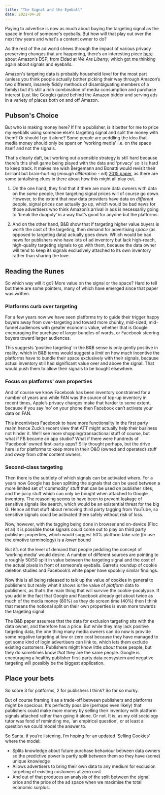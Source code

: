 ```yaml
---
title: "The Signal and the Eyeball"
date: 2021-04-18
---
```

Paying to advertise is now as much about buying the targeting signal as the space in front of someone's eyeballs. But how will that play out over the next few years and what's a content owner to do?

<!--more-->

As the rest of the ad world chews through the impact of various privacy preserving changes that are happening, there’s an interesting piece [here](https://www.linkedin.com/pulse/what-audiences-inside-amazon-dsp-eldad-sotnick-yogev/) about Amazon’s DSP, from Eldad at *We Are Liberty*, which got me thinking again about signals and eyeballs. 

Amazon's targeting data is probably household level for the most part (unless you think people actually bother picking their way through Amazon’s two different, insanely fiddly methods of disambiguating members of a family) but it’s still a rich combination of media consumption and purchase interest (just like Google) gated behind the Amazon bidder and serving ads in a variety of places both on and off Amazon.

## Pubson's Choice
But who is making money here? If I'm a publisher, is it better for me to price my eyeballs using someone else's targeting signal and split the money with them? Or should I go it alone? Some people are peddling the idea that media money should only be spent on 'working media' i.e. on the space itself and not the signals.

That's clearly daft, but working out a sensible strategy is still hard because there's this shell game being played with the data and 'privacy' so it is hard to keep track. It makes me wish Bergemann and Bonatti would revisit their brilliant but brain-hurting (*enough alliteration - ed*) [2015 paper](http://www.mit.edu/~bonatti/selling_cookies.pdf), as there are some tantalising clues in there about how this might all play out. 

1. On the one hand, they find that if there are more data owners with data on the *same* people, then targeting signal prices will of course go down. However, to the extent that new data providers have data on *different* people, signal prices can actually go up, which would be bad news for those advertisers who think Amazon’s arrival in ads is necessarily going to ‘break the duopoly’ in a way that’s good for anyone but the platforms. 

2. And on the other hand, B&B show that if targeting higher value buyers is worth the cost of the targeting, then demand for advertising *space* (as opposed to targeting data) actually goes down. Which would be bad news for publishers who have lots of ad inventory but lack high-reach, high-quality targeting signals to go with them, because the data owner will tend to keep its signals exclusively attached to its own inventory rather than sharing the love. 

## Reading the Runes
So which way will it go? More value on the signal or the space? Hard to tell but there are some pointers, many of which have emerged since that paper was written. 

### Platforms curb over targeting
For a few years now we have seen platforms try to guide their trigger happy buyers away from over-targeting and toward more chunky, mid-sized, mid-funnel audiences with greater economic value, whether that is Google encouraging the purchase of larger bundles of words, or Facebook steering buyers toward larger audiences.

This suggests ‘positive targeting’ in the B&B sense is only gently positive in reality, which in B&B terms would suggest a *limit* on how much incentive the platforms have to bundle their space exclusively with their signals, because actual inventory still had significant value over and above the signal. That would push them to allow their signals to be bought elsewhere. 

### Focus on platforms' own properties
And of course we know Facebook has been inventory constrained for a number of years and while FAN was the source of top-up inventory in recent times, Apple’s privacy changes make that harder to some extent, because if you say ‘no’ on your phone then Facebook can’t activate your data on FAN.

This incentivises Facebook to have more functionality in the first party realm hence Zuck’s recent view that ATT might actually help their business not hinder it. We’ll see more shopping/transactional stuff of course, but what if FB became an app studio? What if there were hundreds of ‘Facebook’ owned first-party apps? Silly thought perhaps, but the drive here is for platforms to keep more in their O&O (owned and operated) stuff and *away* from other content owners. 

### Second-class targeting
Then there is the subtlety of which signals can be activated where. For a years now Google has been splitting the signals that can be used between a more limited set of ‘commodity’ stuff that can be used on publisher sites, and the juicy stuff which can only be bought when attached to Google inventory. The reasoning seems to have been to prevent leakage of sensitive signals like search, which would be an existential threat for the big G. Hence all that stuff about removing third party tagging from YouTube, so  sensitive signals could be activated there safely without risk of loss.

Now, however, with the tagging being done in browser and on-device (Floc et al) it is possible those signals could come out to play on third party publisher properties, which would suggest 50% platform take rate (to use the emotive terminology) is a *lower* bound

But it’s not the level of demand that people peddling the concept of ‘working media’ would desire. A number of different sources are pointing to a roughly 50/50 split in value between the targeting signal and the cost of the actual pixels in front of someone’s eyeballs. Garret’s roundup of cookie deletion studies and Facebook’s white paper have spookily similar findings. 

Now this is all being released to talk up the value of cookies in general to publishers but really what it shows is the value of *platform* data to publishers, as that’s the main thing that will survive the cookie-pocalypse. If you add in the fact that Google and Facebook already get about twice as much of the media money (80%) as they do screen time (40%) then I think that means the notional split on their own properties is even more towards the targeting signal

The B&B paper assumes that the data for exclusion targeting sits with the data owner, and therefore has a price. But while they may lack positive targeting data, the one thing many media owners can do now is provide some negative targeting at low or zero cost because they have managed to get some kind of login advertisers can link to, which lets them exclude existing customers. Publishers might know little *about* those people, but they do sometimes know *that* they are the same people. Google is encouraging a healthy publisher first-party data ecosystem and negative targeting will possibly be the biggest application. 

## Place your bets
So score 3 for platforms, 2 for publishers I think? So far so murky.

But of course framing it as a trade-off between publishers and platforms might be specious. It's perfectly possible (perhaps even likely) that publishers could make more money by selling their inventory with platform signals attached rather than going it alone. Or not. It is, as my old sociology tutor was fond of reminding me, 'an empirical question', or at least a question we could model the answer to. 

So Santa, if you’re listening, I’m hoping for an updated ‘Selling Cookies’ where the model:
- Splits knowledge about future purchase behaviour between data owners so the predictive power is partly split between them so they have (some) unique knowledge
- Allows advertisers to bring their own data to any medium for exclusion targeting of existing customers at zero cost
- And out of that produces an analysis of the split between the signal price and the price of the ad space when we maximise the total economic surplus.

